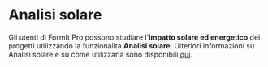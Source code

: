 # Analisi solare

Gli utenti di FormIt Pro possono studiare l'**impatto solare ed energetico** dei progetti utilizzando la funzionalità **Analisi solare**. Ulteriori informazioni su Analisi solare e su come utilizzarla sono disponibili [qui](https://windows.help.formit.autodesk.com/formit-primer/part-ii/2.9-solar-and-insight-energy-analysis).

